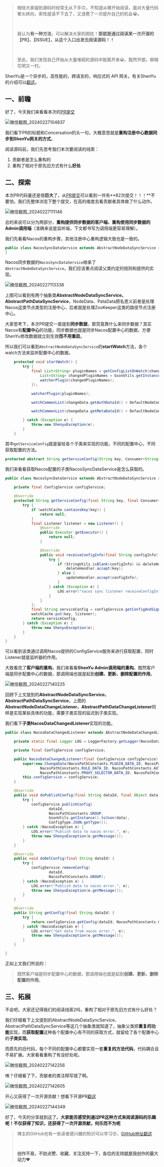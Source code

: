 > 相信大家碰到源码时经常无从下手🙃，不知道从哪开始阅读，面对大量代码晕头转向，索性就读不下去了，又浪费了一次提升自己的机会😭。
>
> <br/>
>
> 我认为**有一种方法**，可以解决大家的困扰！**那就是通过阅读某一次开源的【PR】、【ISSUE】，从这个入口出发去阅读源码！！**
>
> <br/>
>
> 至此，我们发现自己开始从大量堆砌的源码中脱离开来😀。豁然开朗，柳暗花明又一村。


ShenYu是一个异步的，高性能的，跨语言的，响应式的 API 网关。有关ShenYu的介绍可以[戳这](https://shenyu.apache.org/zh/docs/index/)。

## 一、前瞻

好了，今天我们来看看本次的[PR提交](https://github.com/apache/shenyu/pull/5060)

![微信截图_20240227104837](D:\code\z-mine\my_blog\2024.2.27\微信截图_20240227104837.png)

我们看下PR的标题和Concersation的头一句，大概意思就是**重构注册中心数据同步到ShenYu网关的方式**。

阅读源码前，我们先思考我们本次要阅读的线索：

1. 贡献者是怎么重构的
2. 重构了相对于原先旧方式有什么**好处**

## 二、探索

本次PR代码量还是很**巨大**了，从[PR提交](https://github.com/apache/shenyu/pull/5060)可以看到一共有**82次提交！！！**不要怕，我们先整体浏览下整个提交，在高的维度去看贡献者具体做了什么动作。

![微信截图_20240227111146](D:\code\z-mine\my_blog\2024.2.27\微信截图_20240227111146.png)

总的来说可以分为两部分，**重构提供同步数据的客户端、重构使用同步数据的Admin调用端**（准确来说是监听端，下文都书写为调用端更容易理解）。

我们先看看Nacos的重构步骤，其他注册中心重构逻辑大致也是一致的。

```java
public class NacosSyncDataService extends AbstractNodeDataSyncService implements SyncDataService {
}
```

Nacos同步数据的`NacosSyncDataService`继承了`AbstractNodeDataSyncService`，我们应该重点阅读父类约定的规则和提供的实现。

![微信截图_20240227113338](D:\code\z-mine\my_blog\2024.2.27\微信截图_20240227113338.png)

上图可以看到有两个抽象类**AbstractNodeDataSyncService、AbstractPathDataSyncService**，NodeData、PataData顾名思义前者是处理Nacos这类节点类型的注册中心，后者就是处理ZooKeeper这类的路径节点注册中心。

大家思考下，本次PR提交一直提到**同步数据**，那究竟靠什么来同步数据？其实Nacos有**配置中心**的功能，同步数据也就是同步Nacos配置中心的数据，方便ShenYu修改数据就立刻生效**而不用重启**。

所以我们可以看到`AbstractNodeDataSyncService`的**startWatch**方法，各个watch方法来监听配置中心的数据。

```java
    protected void startWatch() {
        try {
            final List<String> pluginNames = getConfigListOnWatch(changeData.getPluginDataId() + DefaultNodeConstants.POINT_LIST, updateData -> {
                List<String> changedPluginNames = GsonUtils.getInstance().fromList(updateData, String.class);
                watcherPlugin(changedPluginNames);
            });

            watcherPlugin(pluginNames);

            watchCommonList(changeData.getAuthDataId() + DefaultNodeConstants.JOIN_POINT, this::cacheAuthData, this::unCacheAuthData);

            watchCommonList(changeData.getMetaDataId() + DefaultNodeConstants.JOIN_POINT, this::cacheMetaData, this::unCacheMetaData);

        } catch (Exception e) {
            throw new ShenyuException(e);
        }
    }
```

其中`getServiceConfig`就是留给各个子类来实现的功能，不同的配置中心，不同获取配置的方法。

```java
protected abstract String getServiceConfig(String key, Consumer<String> updateHandler, Consumer<String> deleteHandler);
```

我们来看看获取Nacos配置的子类NacosSyncDataService是怎么获取的。

```java
public class NacosSyncDataService extends AbstractNodeDataSyncService implements SyncDataService {
    
    private final ConfigService configService;

    @Override
    protected String getServiceConfig(final String key, final Consumer<String> updateHandler, final Consumer<String> deleteHandler) {
        try {
            if (watchCache.containsKey(key)) {
                return null;
            }
            final Listener listener = new Listener() {
                @Override
                public Executor getExecutor() {
                    return null;
                }

                @Override
                public void receiveConfigInfo(final String configInfo) {
                    try {
                        if (StringUtils.isBlank(configInfo) && deleteHandler != null) {
                            deleteHandler.accept(key);
                        } else {
                            updateHandler.accept(configInfo);
                        }
                    } catch (Exception e) {
                        LOG.error("nacos sync listener receiveConfigInfo error", e);
                    }
                }
            };
            final String serviceConfig = configService.getConfigAndSignListener(key, NacosPathConstants.GROUP, 3000, listener);
            watchCache.put(key, listener);
            return serviceConfig;
        } catch (Exception e) {
            throw new ShenyuException(e);
        }
    }
}
```

可以看到该类通过调用Nacos提供的ConfigService服务来进行获取配置，同时Listener就是监听器的作用。

大致看完了**客户端的重构**，我们来看看**ShenYu Admin调用端的重构**。既然客户端是同步配置中心的数据，那调用端也就是起到**创建、更新、删除配置的作用**。

![微信截图_20240227140225](D:\code\z-mine\my_blog\2024.2.27\微信截图_20240227140225.png)

回顾下上文提到的**AbstractNodeDataSyncService、AbstractPathDataSyncService**，上图的**AbstractNodeDataChangeListener、AbstractPathDataChangeListener**同样是实现某些具体的功能，需要子类实现的延迟到子类实现。

我们看下**子类NacosDataChangedListener**实现的功能。

```java
public class NacosDataChangedListener extends AbstractNodeDataChangedListener {

    private static final Logger LOG = LoggerFactory.getLogger(NacosDataChangedListener.class);

    private final ConfigService configService;

    public NacosDataChangedListener(final ConfigService configService) {
        super(new ChangeData(NacosPathConstants.PLUGIN_DATA_ID, NacosPathConstants.SELECTOR_DATA_ID,
                NacosPathConstants.RULE_DATA_ID, NacosPathConstants.AUTH_DATA_ID, NacosPathConstants.META_DATA_ID,
                NacosPathConstants.PROXY_SELECTOR_DATA_ID, NacosPathConstants.DISCOVERY_DATA_ID));
        this.configService = configService;
    }

    @Override
    public void doPublishConfig(final String dataId, final Object data) {
        try {
            configService.publishConfig(
                    dataId, 
                    NacosPathConstants.GROUP, 
                    GsonUtils.getInstance().toJson(data),
                    ConfigType.JSON.getType());
        } catch (NacosException e) {
            LOG.error("Publish data to nacos error.", e);
            throw new ShenyuException(e.getMessage());
        }
    }

    @Override
    public void doDelConfig(final String dataId) {
        try {
            configService.removeConfig(
                    dataId,
                    NacosPathConstants.GROUP);
        } catch (NacosException e) {
            LOG.error("Publish data to nacos error.", e);
            throw new ShenyuException(e.getMessage());
        }
    }

    @Override
    public String getConfig(final String dataId) {
        try {
            return configService.getConfig(dataId, NacosPathConstants.GROUP, NacosPathConstants.DEFAULT_TIME_OUT);
        } catch (NacosException e) {
            LOG.error("Get data from nacos error.", e);
            throw new ShenyuException(e.getMessage());
        }
    }

}
```

正如上文我们所说的：

> 既然客户端是同步配置中心的数据，那调用端也就是起到**创建、更新、删除配置的作用**。



## 三、拓展

不会吧，大家还记得我们的阅读线索2吗，重构了相对于原先旧方式有什么好处？

我们仔细看下上文提到的AbstractNodeDataSyncService、AbstractPathDataSyncService等这几个抽象类就知道了，抽象父类把**重复的功能**实现，而**获取配置**这种各个配置中心有不同的获取方式，就留给了各个配置中心的**子类实现**。

而原先的旧代码，每个不同的配置中心都要实现一套**重复的方法代码**，代码耦合且不易扩展。大家看看重构了有没好处呢。

![微信截图_20240227142256](D:\code\z-mine\my_blog\2024.2.27\微信截图_20240227142256.png)

咦？仔细看了下，贡献者的类注释写错了啊。

![微信截图_20240227142605](D:\code\z-mine\my_blog\2024.2.27\微信截图_20240227142605.png)

开心又获得了一次开源贡献！想看下开源PR[戳这](https://github.com/apache/shenyu/pull/5456)

![微信截图_20240227144349](D:\code\z-mine\my_blog\2024.2.27\微信截图_20240227144349.png)

好了，今天的分享就到这了。**大家能否感受到通过PR这种方式来阅读源码的乐趣呢！不仅获得了知识，还获得了一次开源贡献，何乐而不为呢** 

> 博主的GitHub也有一些读者感兴趣的知识可以学习😍，[GitHub地址戳这](https://github.com/hdgaadd)
>
> <br/>
>
> **创作不易，不妨点赞、收藏、关注支持一下，各位的支持就是我创作的最大动力**❤️